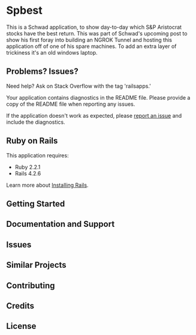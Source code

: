 Spbest
================

This is a Schwad application, to show day-to-day which S&P Aristocrat stocks have the best return. This was part of Schwad's upcoming post to show his first foray into building an NGROK Tunnel and hosting this application off of one of his spare machines. To add an extra layer of trickiness it's an old windows laptop.

Problems? Issues?
-----------

Need help? Ask on Stack Overflow with the tag 'railsapps.'

Your application contains diagnostics in the README file. Please provide a copy of the README file when reporting any issues.

If the application doesn't work as expected, please [report an issue](https://github.com/RailsApps/rails_apps_composer/issues)
and include the diagnostics.

Ruby on Rails
-------------

This application requires:

- Ruby 2.2.1
- Rails 4.2.6

Learn more about [Installing Rails](http://railsapps.github.io/installing-rails.html).

Getting Started
---------------

Documentation and Support
-------------------------

Issues
-------------

Similar Projects
----------------

Contributing
------------

Credits
-------

License
-------
